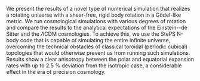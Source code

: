 We present the results of a novel type of numerical simulation that realizes a rotating universe with a shear-free, rigid body rotation in a Gödel-like metric. We run cosmological simulations with various degrees of rotation and compare the results to the analytical expectations of the Einstein--de Sitter and the $\Lambda$CDM cosmologies. To achieve this, we use the StePS N-body code that is capable of simulating the entire infinite universe, overcoming the technical obstacles of classical toroidal (periodic cubical) topologies that would otherwise prevent us from running such simulations. Results show a clear anisotropy between the polar and equatorial expansion rates with up to $2.5$ % deviation from the isotropic case, a considerable effect in the era of precision cosmology.

